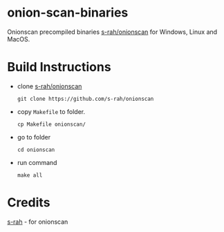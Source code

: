 # onion-scan-binaries
Onionscan precompiled binaries [s-rah/onionscan](https://github.com/s-rah/onionscan) for Windows, Linux and MacOS.

# Build Instructions
* clone [s-rah/onionscan](https://github.com/s-rah/onionscan)
  ```shell
  git clone https://github.com/s-rah/onionscan
  ```
* copy `Makefile` to folder.
  ```shell
  cp Makefile onionscan/
  ```
* go to folder
  ```shell
  cd onionscan
  ```
* run command 
  ```shell
  make all
  ```

# Credits  
[s-rah](https://github.com/s-rah) - for onionscan
